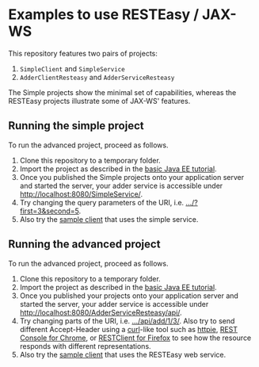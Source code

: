 # Examples to use RESTEasy / JAX-WS

This repository features two pairs of projects:
1. `SimpleClient` and `SimpleService`
1. `AdderClientResteasy` and `AdderServiceResteasy`

The Simple projects show the minimal set of capabilities, whereas the RESTEasy projects illustrate some of JAX-WS' features.

## Running the simple project
To run the advanced project, proceed as follows.

1. Clone this repository to a temporary folder.
1. Import the project as described in the [basic Java EE tutorial](https://wwu-pi.github.io/tutorials/lectures/acse/020_tutorial_jboss_project.html#import). 
1. Once you published the Simple projects onto your application server and started the server, your adder service is accessible under <a href="http://localhost:8080/SimpleService/">http://localhost:8080/SimpleService/</a>.
1. Try changing the query parameters of the URI, i.e. <a href="http://localhost:8080/SimpleService/?first=3&second=5">.../?first=3&second=5</a>.
1. Also try the <a href="http://localhost:8080/SimpleClient/index.xhtml">sample client</a> that uses the simple service.

## Running the advanced project
To run the advanced project, proceed as follows.

1. Clone this repository to a temporary folder.
1. Import the project as described in the [basic Java EE tutorial](https://wwu-pi.github.io/tutorials/lectures/acse/020_tutorial_jboss_project.html#import). 
1. Once you published your projects onto your application server and started the server, your adder service is accessible under <a href="http://localhost:8080/AdderServiceResteasy/api/">http://localhost:8080/AdderServiceResteasy/api/</a>.
1. Try changing parts of the URI, i.e. <a href="http://localhost:8080/AdderServiceResteasy/api/add/1/3/">.../api/add/1/3/</a>. Also try to send different Accept-Header using a [curl](http://curl.haxx.se/)-like tool such as [httpie](https://github.com/jkbr/httpie), [REST Console for Chrome](https://chrome.google.com/webstore/detail/rest-console/cokgbflfommojglbmbpenpphppikmonn), or [RESTClient for Firefox](https://addons.mozilla.org/firefox/addon/restclient/) to see how the resource responds with different representations.
1. Also try the <a href="http://localhost:8080/AdderClientResteasy/index.xhtml">sample client</a> that uses the RESTEasy web service.
